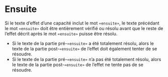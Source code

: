 # Ensuite
Si le texte d’effet d’une capacité inclut le mot `«ensuite»`, le texte précédant le mot `«ensuite»` doit être entièrement vérifié ou résolu avant que le reste de l’effet décrit après le mot `«ensuite»` puisse être résolu.
- Si le texte de la partie pré-`«ensuite»` a été totalement résolu, alors le texte de la partie post-`«ensuite»` de l’effet doit également tenter de se résoudre.
- Si le texte de la partie pré-`«ensuite»` n’a pas été totalement résolu, alors le texte de la partie post-`«ensuite»` de l’effet ne tente pas de se résoudre.